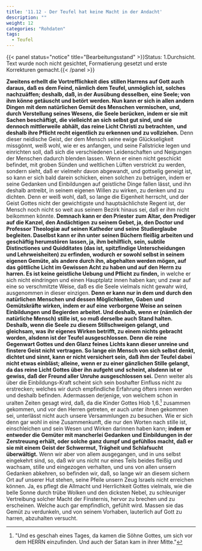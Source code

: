 ```yaml
---
title: '11.12 - Der Teufel hat keine Macht in der Andacht'
description: ""
weight: 12
categories: "Rohdaten"
tags:
  - Teufel
---
```


{{< panel status="notice" title="Bearbeitungsstand" >}}Status: 1.Durchsicht.
Text wurde noch nicht gesichtet, Formatierung gesetzt und erste Korrekturen gemacht.{{< /panel >}}
<!-- Seite 513 -->


**Zweitens erhellt die Vortrefflichkeit dies**
**stillen Harrens auf Gott auch daraus, daß es**
**dem Feind, nämlich dem Teufel, unmöglich ist, solches**
**nachzuäffen; deshalb, daß, in der Ausübung desselben,**
**eine Seele; von ihm könne getäuscht und betört**
**werden. Nun kann er sich in allen andern Dingen**
**mit dem natürlichen Gemüt des Menschen vermischen,**
**und, durch Verstellung seines Wesens, die**
**Seele berücken, indem er sie mit Sachen beschäftigt,**
**die vielleicht an sich selbst gut sind, und sie dennoch mittlerweile**
**abhält, das reine Licht Christi zu betrachten,**
**und deshalb ihre Pflicht recht eigentlich zu erkennen und**
**zu vollziehen.** Denn dieser neidische Geist, der dem
Mensch seine ewige Glückseligkeit missgönnt, weiß
wohl, wie er es anfangen, und seine Fallstricke legen
und einrichten soll, daß sich die verschiedenen Leidenschaften
und Neigungen der Menschen dadurch blenden
lassen. Wenn er einen nicht geschickt befindet,
mit groben Sünden und weltlichen Lüften verstrickt
zu werden, sondern sieht, daß er vielmehr davon abgewandt,
und gottselig geneigt ist, so kann er sich bald
darein schicken, einen solchen zu betrügen, indem er seine
Gedanken und Einbildungen auf geistliche Dinge fallen<!-- Seite 514 -->
lässt, und ihn deshalb antreibt, in seinem eigenen
Willen zu wirken, zu denken und zu dichten. Denn
er weiß wohl, daß, so lange die Eigenheit herrscht,
und der Geist Gottes nicht der gewichtigste und hauptsächlichste
Regent ist, der Mensch noch nicht so weit
aus seinem Bezirk hinaus sei, daß er ihm nicht beikommen
könnte. **Demnach kann er den Priester**
**zum Altar, den Prediger auf die Kanzel, den Andächtigen**
**zu seinem Gebet, ja, den Doctor und**
**Professor Theologiæ auf seinen Katheder und seine**
**Studierglaube begleiten. Daselbst kann er ihn unter**
**seinen Büchern fleißig arbeiten und geschäftig herumstören**
**lassen, ja, ihm behilflich, sein, subtile Distinctiones**
**und Quidditates (das ist, spitzfindige Unterscheidungen**
**und Lehrweisheiten) zu erfinden, wodurch**
**er sowohl selbst in seinem eigenen Gemüte, als**
**andere durch ihn, abgehalten werden mögen, auf das**
**göttliche Licht im Gewissen Acht zu haben und auf**
**den Herrn zu harren. Es ist keine geistliche Uebung**
**und Pflicht zu finden,** in welche er sich nicht eindringen
und einen Hauptplatz innen haben kan; und
zwar auf eine so verschmitzte Weise, daß es die Seele
vielmals nicht gewahr wird, ausgenommen in dieser
einzigen. **Denn er kann nur in dem und durch den natürlichen**
**Menschen und dessen Möglichkeiten, Gaben**
**und Gemütskräfte wirken, indem er auf eine**
**verborgene Weise an seinen Einbildungen und Begierden**
**arbeitet. Und deshalb, wenn er (nämlich der**
**natürliche Mensch) stille ist, so muß derselbe auch**
**Stand halten. Deshalb, wenn die Seele zu**
**diesem Stillschweigen gelangt, und gleichsam, was**
**ihr eigenes Wirken betrifft, zu einem nichts gebracht**
**worden, alsdenn ist der Teufel ausgeschlossen. Denn**
**die reine Gegenwart Gottes und den Glanz feines**
**Lichts kann dieser unreine und finstere Geist nicht**
**vertragen. So lange ein Mensch von sich selbst denkt,**<!-- Seite 515 -->
**dichtet und sinnt, kann er nicht versichert sein,**
**daß ihm der Teufel dabei nicht etwas einbläst; alleine,**
**wenn er zu einer gänzlichen Stille gelangt,**
**da das reine Licht Gottes über ihn aufgeht und**
**scheint, alsdenn ist er gewiss, daß der Freund aller**
**Unruhe ausgeschlossen sei.** Denn weiter als über die
Einbildungs-Kraft scheint sich sein boshafter Einfluss
nicht zu erstrecken; welches wir durch empfindliche
Erfahrung öfters innen werden und deshalb befinden.
Adermassen derjenige, von welchem schon in uralten
Zeiten gesagt wird, daß, da die Kinder Gottes Hiob 1,6.[^foot-11-12-001]
zusammen gekommen, und vor den Herren getreten,
er auch unter ihnen gekommen sei, unterlässt
nicht auch unsere Versammlungen zu besuchen.
Wie er sich denn gar wohl in eine Zusammenkunft,
die nur den Worten nach stille ist, einschleichen und
sein Wesen und Wirken darinnen haben kann; **indem**
**er entweder die Gemüter mit mancherlei Gedanken**
**und Einbildungen in der Zerstreuung erhält, oder solche**
**ganz dumpf und gefühllos macht, daß er sie mit einem**
**Geist der Schwermut, Trägheit und Schlafsucht**
**überwältigt.** Wenn wir aber von allem ausgegangen,
und in uns selbst eingekehrt sind, so, daß
wir uns nicht nur eines Teils beides fleißig und
wachsam, stille und eingezogen verhalten, und uns
von allen unsern Gedanken abkehren, so befinden wir,
daß, so lange wir an diesem sichern Ort auf unserer
Hut stehen, seine Pfeile unsern Zeug Israels nicht erreichen
können. Ja, es pflegt die Allmacht und
Herrlichkeit Gottes vielmals, wie die belle Sonne
durch trübe Wolken und den dicksten Nebel, zu schleuniger
Vertreibung solcher Macht der Finsternis, hervor
zu brechen und zu erscheinen. Welche auch gar
empfindlich, gefühlt wird. Massen sie das Gemüt
zu verdunkeln, und von seinem Vorhaben, lauterlich
auf Gott zu harren, abzuhalten versucht.


[^foot-11-12-001]: "Und es geschah eines Tages, da kamen die Söhne Gottes, um sich vor dem HERRN einzufinden. Und auch der Satan kam in ihrer Mitte."